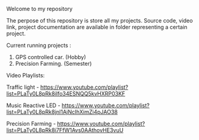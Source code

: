 Welcome to my repository 

The perpose of this repository is store all my projects. Source code, video link, project documentation are available in folder representing a certain project.

Current running projects : 
1. GPS controlled car. (Hobby) 
2. Precision Farming. (Semester)



Video Playlists: 

Traffic light - https://www.youtube.com/playlist?list=PLaTy0L8pRk8ilfo34ESNQQ5kvHXRP03KF

Music Reactive LED - https://www.youtube.com/playlist?list=PLaTy0L8pRk8jnl1AjNcIhXimZi4pJAO38

Precision Farming - https://www.youtube.com/playlist?list=PLaTy0L8pRk8i7FfW1Avs0AAthovHE3vuU
